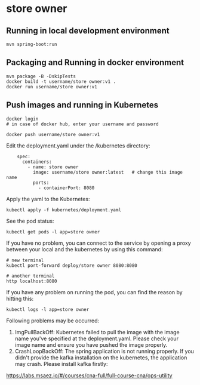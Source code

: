 # store owner

## Running in local development environment

```
mvn spring-boot:run
```

## Packaging and Running in docker environment

```
mvn package -B -DskipTests
docker build -t username/store owner:v1 .
docker run username/store owner:v1
```

## Push images and running in Kubernetes

```
docker login 
# in case of docker hub, enter your username and password

docker push username/store owner:v1
```

Edit the deployment.yaml under the /kubernetes directory:
```
    spec:
      containers:
        - name: store owner
          image: username/store owner:latest   # change this image name
          ports:
            - containerPort: 8080

```

Apply the yaml to the Kubernetes:
```
kubectl apply -f kubernetes/deployment.yaml
```

See the pod status:
```
kubectl get pods -l app=store owner
```

If you have no problem, you can connect to the service by opening a proxy between your local and the kubernetes by using this command:
```
# new terminal
kubectl port-forward deploy/store owner 8080:8080

# another terminal
http localhost:8080
```

If you have any problem on running the pod, you can find the reason by hitting this:
```
kubectl logs -l app=store owner
```

Following problems may be occurred:

1. ImgPullBackOff:  Kubernetes failed to pull the image with the image name you've specified at the deployment.yaml. Please check your image name and ensure you have pushed the image properly.
1. CrashLoopBackOff: The spring application is not running properly. If you didn't provide the kafka installation on the kubernetes, the application may crash. Please install kafka firstly:

https://labs.msaez.io/#/courses/cna-full/full-course-cna/ops-utility

